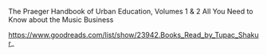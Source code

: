 The Praeger Handbook of Urban Education, Volumes 1 & 2
All You Need to Know about the Music Business

https://www.goodreads.com/list/show/23942.Books_Read_by_Tupac_Shakur_